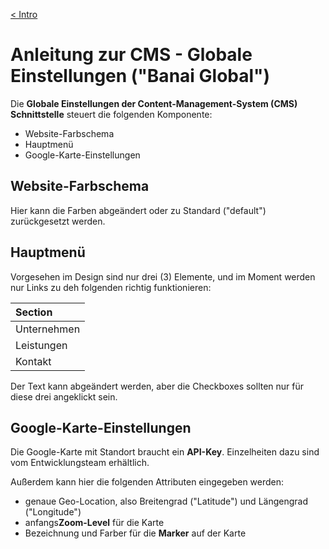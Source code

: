 [&lt; Intro](./wp-admin)

# Anleitung zur CMS - Globale Einstellungen ("Banai Global")

Die **Globale Einstellungen der Content-Management-System (CMS) Schnittstelle** steuert die folgenden Komponente:

* Website-Farbschema
* Hauptmenü
* Google-Karte-Einstellungen

## Website-Farbschema

Hier kann die Farben abgeändert oder zu Standard ("default") zurückgesetzt werden.

## Hauptmenü

Vorgesehen im Design sind nur drei (3) Elemente, und im Moment werden nur Links zu deh folgenden richtig funktionieren:

Section |
:-- |
Unternehmen |
Leistungen |
Kontakt |

Der Text kann abgeändert werden, aber die Checkboxes sollten nur für diese drei angeklickt sein.


## Google-Karte-Einstellungen

Die Google-Karte mit Standort braucht ein **API-Key**. Einzelheiten dazu sind vom Entwicklungsteam erhältlich.

Außerdem kann hier die folgenden Attributen eingegeben werden:

* genaue Geo-Location, also Breitengrad ("Latitude") und Längengrad ("Longitude")
* anfangs**Zoom-Level** für die Karte
* Bezeichnung und Farber für die **Marker** auf der Karte

